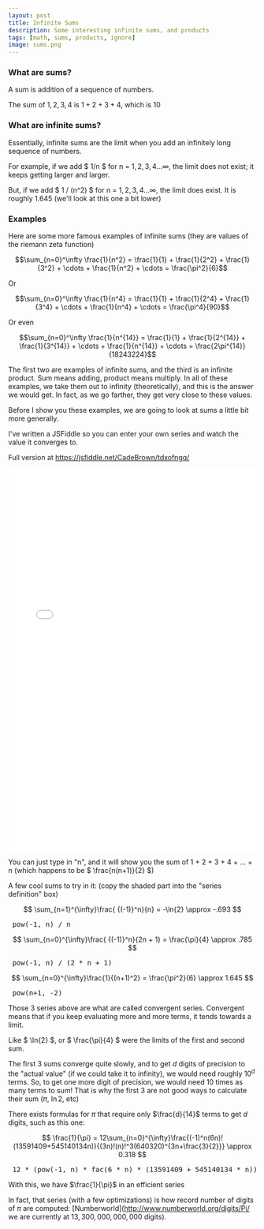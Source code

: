 ```yaml
---
layout: post
title: Infinite Sums
description: Some interesting infinite sums, and products 
tags: [math, sums, products, ignore]
image: sums.png
---
```


### What are sums?

A sum is addition of a sequence of numbers. 

The sum of $1, 2, 3, 4$ is $1+2+3+4$, which is $10$

### What are infinite sums?

Essentially, infinite sums are the limit when you add an infinitely long sequence of numbers.

For example, if we add $ 1/n $ for n = $1, 2, 3, 4 . . . \infty$, the limit does not exist; it keeps getting larger and larger.

But, if we add $ 1 / (n^2) $ for n = $1, 2, 3, 4 . . .\infty$, the limit does exist. It is roughly $1.645$ (we'll look at this one a bit lower)


### Examples

Here are some more famous examples of infinite sums (they are values of the riemann zeta function)

$$\sum_{n=0}^\infty \frac{1}{n^2} = \frac{1}{1} + \frac{1}{2^2} + \frac{1}{3^2} + \cdots + \frac{1}{n^2} + \cdots = \frac{\pi^2}{6}$$

Or

$$\sum_{n=0}^\infty \frac{1}{n^4} = \frac{1}{1} + \frac{1}{2^4} + \frac{1}{3^4} + \cdots + \frac{1}{n^4} + \cdots = \frac{\pi^4}{90}$$

Or even

$$\sum_{n=0}^\infty \frac{1}{n^{14}} = \frac{1}{1} + \frac{1}{2^{14}} + \frac{1}{3^{14}} + \cdots + \frac{1}{n^{14}} + \cdots = \frac{2\pi^{14}}{18243224}$$


The first two are examples of infinite sums, and the third is an infinite product. Sum means adding, product means multiply. In all of these examples, we take them out to infinity (theoretically), and this is the answer we would get. In fact, as we go farther, they get very close to these values.

Before I show you these examples, we are going to look at sums a little bit more generally.

I've written a JSFiddle so you can enter your own series and watch the value it converges to.

Full version at <a href="https://jsfiddle.net/CadeBrown/tdxofngq/" target="_blank">https://jsfiddle.net/CadeBrown/tdxofngq/</a>

<iframe width="100%" height="775" src="//jsfiddle.net/CadeBrown/tdxofngq/embedded/result,js,html/" allowfullscreen="allowfullscreen" frameborder="0"></iframe>

You can just type in "n", and it will show you the sum of 1 + 2 + 3 + 4 + ... + n (which happens to be $ \frac{n(n+1)}{2} $)

A few cool sums to try in it: (copy the shaded part into the "series definition" box)

$$ \sum_{n=1}^{\infty}\frac{ {(-1)}^n}{n} = -\ln{2} \approx -.693 $$

<pre> pow(-1, n) / n </pre>

$$ \sum_{n=0}^{\infty}\frac{ {(-1)}^n}{2n + 1} = \frac{\pi}{4} \approx .785 $$

<pre> pow(-1, n) / (2 * n + 1) </pre>

$$ \sum_{n=0}^{\infty}\frac{1}{(n+1)^2} = \frac{\pi^2}{6} \approx 1.645 $$

<pre> pow(n+1, -2) </pre>

Those 3 series above are what are called convergent series. Convergent means that if you keep evaluating more and more terms, it tends towards a limit. 

Like $ \ln{2} $, or $ \frac{\pi}{4} $ were the limits of the first and second sum.

The first 3 sums converge quite slowly, and to get $d$ digits of precision to the "actual value" (if we could take it to infinity), we would need roughly $10^d$ terms. So, to get one more digit of precision, we would need 10 times as many terms to sum! That is why the first 3 are not good ways to calculate their sum ($\pi$, $\ln{2}$, etc)

There exists formulas for $\pi$ that require only $\frac{d}{14}$ terms to get $d$ digits, such as this one:

$$ \frac{1}{\pi} = 12\sum_{n=0}^{\infty}\frac{(-1)^n(6n)!(13591409+545140134n)}{(3n)!(n)!^3(640320)^{3n+\frac{3}{2}}} \approx 0.318 $$

<pre> 12 * (pow(-1, n) * fac(6 * n) * (13591409 + 545140134 * n)) / (fac(3 * n) * pow(fac(n), 3) * pow(640320, 3 * n + 1.5)) </pre>

With this, we have $\frac{1}{\pi}$ in an efficient series

In fact, that series (with a few optimizations) is how record number of digits of $\pi$ are computed: [Numberworld](http://www.numberworld.org/digits/Pi/ we are currently at $13,300,000,000,000$ digits).
